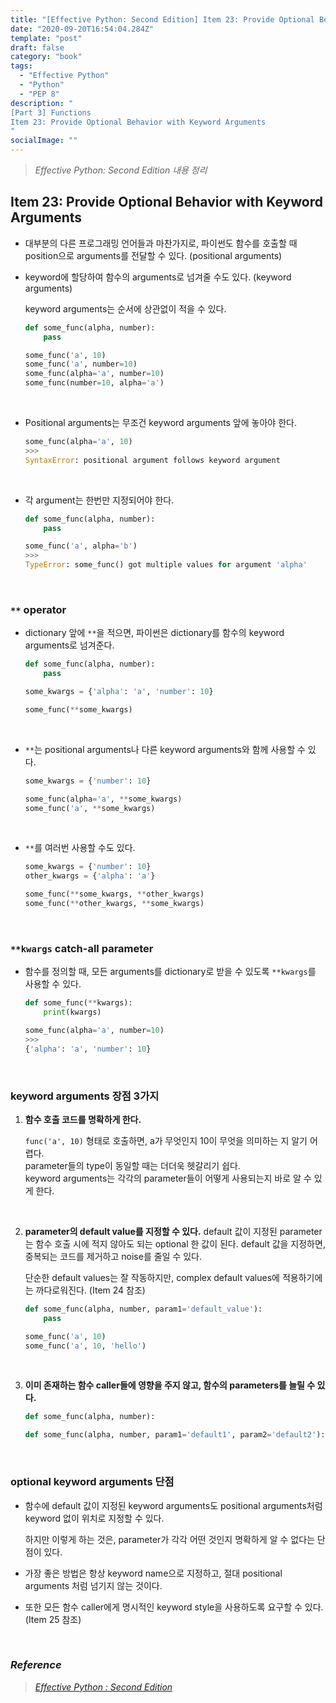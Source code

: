 ```yaml
---
title: "[Effective Python: Second Edition] Item 23: Provide Optional Behavior with Keyword Arguments"
date: "2020-09-20T16:54:04.284Z"
template: "post"
draft: false
category: "book"
tags:
  - "Effective Python"
  - "Python"
  - "PEP 8"
description: "
[Part 3] Functions
Item 23: Provide Optional Behavior with Keyword Arguments
"
socialImage: ""
---
```



> _Effective Python: Second Edition 내용 정리_

## Item 23: Provide Optional Behavior with Keyword Arguments

- 대부분의 다른 프로그래밍 언어들과 마찬가지로, 파이썬도 함수를 호출할 때 position으로 arguments를 전달할 수 있다. (positional arguments)
- keyword에 할당하여 함수의 arguments로 넘겨줄 수도 있다. (keyword arguments)

    keyword arguments는 순서에 상관없이 적을 수 있다.

    ```python
    def some_func(alpha, number):
        pass

    some_func('a', 10)
    some_func('a', number=10)
    some_func(alpha='a', number=10)
    some_func(number=10, alpha='a')
    ```

<br>

- Positional arguments는 무조건 keyword arguments 앞에 놓아야 한다.

    ```python
    some_func(alpha='a', 10)
    >>>
    SyntaxError: positional argument follows keyword argument
    ```

<br>

- 각 argument는 한번만 지정되어야 한다.

    ```python
    def some_func(alpha, number):
        pass

    some_func('a', alpha='b')
    >>>
    TypeError: some_func() got multiple values for argument 'alpha'
    ```

<br>

### `**` operator

- dictionary 앞에 `**`을 적으면, 파이썬은 dictionary를 함수의 keyword arguments로 넘겨준다.

    ```python
    def some_func(alpha, number):
        pass

    some_kwargs = {'alpha': 'a', 'number': 10}

    some_func(**some_kwargs)
    ```

<br>

- `**`는 positional arguments나 다른 keyword arguments와 함께 사용할 수 있다.

    ```python
    some_kwargs = {'number': 10}

    some_func(alpha='a', **some_kwargs)
    some_func('a', **some_kwargs)
    ```

<br>

- `**`를 여러번 사용할 수도 있다.

    ```python
    some_kwargs = {'number': 10}
    other_kwargs = {'alpha': 'a'}

    some_func(**some_kwargs, **other_kwargs)
    some_func(**other_kwargs, **some_kwargs)
    ```

<br>

### `**kwargs` catch-all parameter

- 함수를 정의할 때, 모든 arguments를 dictionary로 받을 수 있도록 `**kwargs`를 사용할 수 있다.

    ```python
    def some_func(**kwargs):
        print(kwargs)

    some_func(alpha='a', number=10)
    >>>
    {'alpha': 'a', 'number': 10}
    ```

<br>

### keyword arguments 장점 3가지

1. **함수 호출 코드를 명확하게 한다.**

    `func('a', 10)` 형태로 호출하면, a가 무엇인지 10이 무엇을 의미하는 지 알기 어렵다.  
    parameter들의 type이 동일할 때는 더더욱 헷갈리기 쉽다.  
    keyword arguments는 각각의 parameter들이 어떻게 사용되는지 바로 알 수 있게 한다.

<br>

2. **parameter의 default value를 지정할 수 있다.**
default 값이 지정된 parameter는 함수 호출 시에 적지 않아도 되는 optional 한 값이 된다.
default 값을 지정하면, 중복되는 코드를 제거하고 noise를 줄일 수 있다.

    단순한 default values는 잘 작동하지만, complex default values에 적용하기에는 까다로워진다. (Item 24 참조)

    ```python
    def some_func(alpha, number, param1='default_value'):
        pass

    some_func('a', 10)
    some_func('a', 10, 'hello')
    ```

<br>

3. **이미 존재하는 함수 caller들에 영향을 주지 않고, 함수의 parameters를 늘릴 수 있다.**

    ```python
    def some_func(alpha, number):

    def some_func(alpha, number, param1='default1', param2='default2'):
    ```

<br>

### optional keyword arguments 단점

- 함수에 default 값이 지정된 keyword arguments도 positional arguments처럼 keyword 없이 위치로 지정할 수 있다.

    하지만 이렇게 하는 것은, parameter가 각각 어떤 것인지 명확하게 알 수 없다는 단점이 있다.

- 가장 좋은 방법은 항상 keyword name으로 지정하고, 절대 positional arguments 처럼 넘기지 않는 것이다.
- 또한 모든 함수 caller에게 명시적인 keyword style을 사용하도록 요구할 수 있다. (Item 25 참조)

<br>

### _Reference_
> [_Effective Python : Second Edition_](https://effectivepython.com/)  